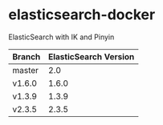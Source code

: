 # elasticsearch-docker

ElasticSearch with IK and Pinyin

|Branch | ElasticSearch Version |
|---------|----------------|
| master | 2.0|
| v1.6.0 | 1.6.0 |
| v1.3.9 | 1.3.9|
| v2.3.5 | 2.3.5|
